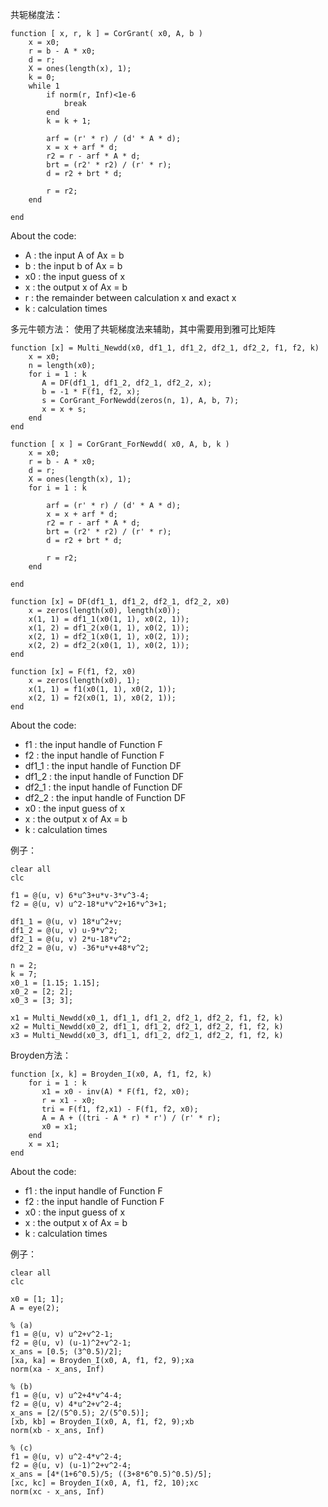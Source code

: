 共轭梯度法：

```
function [ x, r, k ] = CorGrant( x0, A, b )
    x = x0;
    r = b - A * x0;
    d = r;
    X = ones(length(x), 1);
    k = 0;
    while 1
        if norm(r, Inf)<1e-6
            break
        end
        k = k + 1;
        
        arf = (r' * r) / (d' * A * d);
        x = x + arf * d;
        r2 = r - arf * A * d;
        brt = (r2' * r2) / (r' * r);
        d = r2 + brt * d;
        
        r = r2;
    end

end
```
About the code:
- A : the input A of Ax = b
- b : the input b of Ax = b
- x0 : the input guess of x
- x : the output x of Ax = b
- r : the remainder between calculation x and exact x
- k : calculation times 

多元牛顿方法：
使用了共轭梯度法来辅助，其中需要用到雅可比矩阵
```
function [x] = Multi_Newdd(x0, df1_1, df1_2, df2_1, df2_2, f1, f2, k)
    x = x0;
    n = length(x0);
    for i = 1 : k
       A = DF(df1_1, df1_2, df2_1, df2_2, x);
       b = -1 * F(f1, f2, x);
       s = CorGrant_ForNewdd(zeros(n, 1), A, b, 7); 
       x = x + s;
    end
end

function [ x ] = CorGrant_ForNewdd( x0, A, b, k )
    x = x0;
    r = b - A * x0;
    d = r;
    X = ones(length(x), 1);
    for i = 1 : k
        
        arf = (r' * r) / (d' * A * d);
        x = x + arf * d;
        r2 = r - arf * A * d;
        brt = (r2' * r2) / (r' * r);
        d = r2 + brt * d;
        
        r = r2;
    end

end

function [x] = DF(df1_1, df1_2, df2_1, df2_2, x0)
    x = zeros(length(x0), length(x0));
    x(1, 1) = df1_1(x0(1, 1), x0(2, 1));
    x(1, 2) = df1_2(x0(1, 1), x0(2, 1));
    x(2, 1) = df2_1(x0(1, 1), x0(2, 1));
    x(2, 2) = df2_2(x0(1, 1), x0(2, 1));
end

function [x] = F(f1, f2, x0)
    x = zeros(length(x0), 1);
    x(1, 1) = f1(x0(1, 1), x0(2, 1));
    x(2, 1) = f2(x0(1, 1), x0(2, 1));
end
```
About the code:
- f1 : the input handle of Function F
- f2 : the input handle of Function F
- df1_1 : the input handle of Function DF
- df1_2 : the input handle of Function DF
- df2_1 : the input handle of Function DF
- df2_2 : the input handle of Function DF
- x0 : the input guess of x
- x : the output x of Ax = b
- k : calculation times 

例子：

```
clear all
clc

f1 = @(u, v) 6*u^3+u*v-3*v^3-4;
f2 = @(u, v) u^2-18*u*v^2+16*v^3+1;

df1_1 = @(u, v) 18*u^2+v;
df1_2 = @(u, v) u-9*v^2;
df2_1 = @(u, v) 2*u-18*v^2;
df2_2 = @(u, v) -36*u*v+48*v^2;

n = 2;
k = 7;
x0_1 = [1.15; 1.15];
x0_2 = [2; 2];
x0_3 = [3; 3];

x1 = Multi_Newdd(x0_1, df1_1, df1_2, df2_1, df2_2, f1, f2, k)
x2 = Multi_Newdd(x0_2, df1_1, df1_2, df2_1, df2_2, f1, f2, k)
x3 = Multi_Newdd(x0_3, df1_1, df1_2, df2_1, df2_2, f1, f2, k)
```

Broyden方法：
```
function [x, k] = Broyden_I(x0, A, f1, f2, k)
    for i = 1 : k
       x1 = x0 - inv(A) * F(f1, f2, x0);
       r = x1 - x0;
       tri = F(f1, f2,x1) - F(f1, f2, x0);
       A = A + ((tri - A * r) * r') / (r' * r);
       x0 = x1;
    end
    x = x1;
end
```
About the code:
- f1 : the input handle of Function F
- f2 : the input handle of Function F
- x0 : the input guess of x
- x : the output x of Ax = b
- k : calculation times 

例子：
```
clear all
clc

x0 = [1; 1];
A = eye(2);

% (a)
f1 = @(u, v) u^2+v^2-1;
f2 = @(u, v) (u-1)^2+v^2-1;
x_ans = [0.5; (3^0.5)/2];
[xa, ka] = Broyden_I(x0, A, f1, f2, 9);xa
norm(xa - x_ans, Inf)

% (b)
f1 = @(u, v) u^2+4*v^4-4;
f2 = @(u, v) 4*u^2+v^2-4;
x_ans = [2/(5^0.5); 2/(5^0.5)];
[xb, kb] = Broyden_I(x0, A, f1, f2, 9);xb
norm(xb - x_ans, Inf)

% (c)
f1 = @(u, v) u^2-4*v^2-4;
f2 = @(u, v) (u-1)^2+v^2-4;
x_ans = [4*(1+6^0.5)/5; ((3+8*6^0.5)^0.5)/5];
[xc, kc] = Broyden_I(x0, A, f1, f2, 10);xc
norm(xc - x_ans, Inf)
```